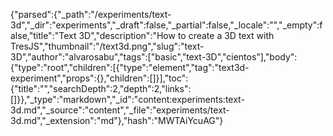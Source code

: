 {"parsed":{"_path":"/experiments/text-3d","_dir":"experiments","_draft":false,"_partial":false,"_locale":"","_empty":false,"title":"Text 3D","description":"How to create a 3D text with TresJS","thumbnail":"/text3d.png","slug":"text-3D","author":"alvarosabu","tags":["basic","text-3D","cientos"],"body":{"type":"root","children":[{"type":"element","tag":"text3d-experiment","props":{},"children":[]}],"toc":{"title":"","searchDepth":2,"depth":2,"links":[]}},"_type":"markdown","_id":"content:experiments:text-3d.md","_source":"content","_file":"experiments/text-3d.md","_extension":"md"},"hash":"MWTAiYcuAG"}